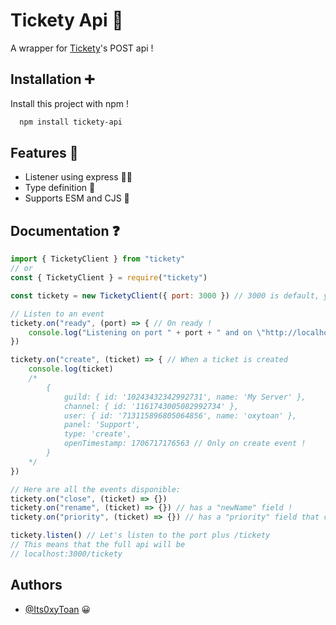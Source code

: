
# Tickety Api 🎫

A wrapper for [Tickety](https://tickety.top)'s POST api !

## Installation ➕

Install this project with npm !

```bash
  npm install tickety-api
```
    
## Features 🚀

- Listener using express 🧏‍♂️
- Type definition 📜
- Supports ESM and CJS 🥈


## Documentation ❓

```js
import { TicketyClient } from "tickety"
// or
const { TicketyClient } = require("tickety")

const tickety = new TicketyClient({ port: 3000 }) // 3000 is default, you can set it to whatever you want !

// Listen to an event
tickety.on("ready", (port) => { // On ready !
    console.log("Listening on port " + port + " and on \"http://localhost:" + port + "/tickety\"")
})

tickety.on("create", (ticket) => { // When a ticket is created
    console.log(ticket)
    /*
        {
            guild: { id: '10243432342992731', name: 'My Server' },
            channel: { id: '1161743005082992734' },
            user: { id: '713115896805064856', name: 'oxytoan' },
            panel: 'Support',
            type: 'create',
            openTimestamp: 1706717176563 // Only on create event !
        }
    */
})

// Here are all the events disponible:
tickety.on("close", (ticket) => {})
tickety.on("rename", (ticket) => {}) // has a "newName" field !
tickety.on("priority", (ticket) => {}) // has a "priority" field that can be "high", "medium", or "low" !

tickety.listen() // Let's listen to the port plus /tickety
// This means that the full api will be
// localhost:3000/tickety
```


## Authors

- [@Its0xyToan](https://github.com/Its0xyToan) 😀

